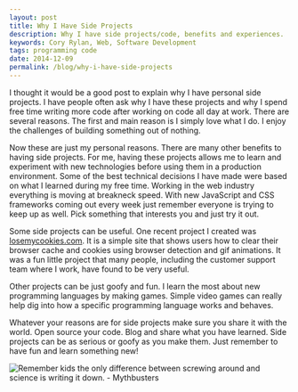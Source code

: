 ```yaml
---
layout: post
title: Why I Have Side Projects
description: Why I have side projects/code, benefits and experiences.
keywords: Cory Rylan, Web, Software Development
tags: programming code
date: 2014-12-09
permalink: /blog/why-i-have-side-projects
---
```


I thought it would be a good post to explain why I have personal side projects. I have people often ask
why I have these projects and why I spend free time writing more code after working on code all day at work. There are several reasons.
The first and main reason is I simply love what I do. I enjoy the challenges of building something out of nothing.

Now these are just my personal reasons. There are many other benefits to having side projects. For me, having these projects
allows me to learn and experiment with new technologies before using them in a production environment. Some of the best technical
decisions I have made were based on what I learned during my free time. Working in the web industry everything is
moving at breakneck speed. With new JavaScript and CSS frameworks coming out every week just remember everyone is trying to keep up as well.
Pick something that interests you and just try it out.

Some side projects can be useful. One recent project I created was <a href="http://losemycookies.com" target="_blank">losemycookies.com</a>.
It is a simple site that shows users how to clear their browser cache and cookies using browser detection and gif animations.
It was a fun little project that many people, including the customer support team where I work, have found to be very useful.

Other projects can be just goofy and fun. I learn the most about new programming languages by making games. Simple video games can
really help dig into how a specific programming language works and behaves.

Whatever your reasons are for side projects make sure you share it with the world. Open source your code.
Blog and share what you have learned. Side projects can be as serious or goofy as you make them. Just remember to
have fun and learn something new!

<img src="/assets/images/posts/2014-12-09-why-i-have-side-projects/learning.gif" alt="Remember kids the only difference between screwing around and science is writing it down. - Mythbusters" bp-layout="full-width 6--max float-center" />
